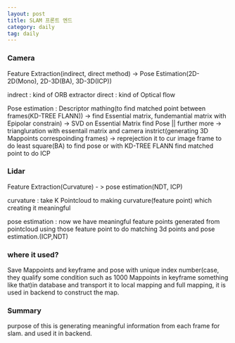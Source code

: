 ```yaml
---
layout: post
title: SLAM 프론트 엔드
category: daily
tag: daily
---
```


### Camera

Feature Extraction(indirect, direct method) -> Pose Estimation(2D-2D(Mono), 2D-3D(BA), 3D-3D(ICP))

indrect : kind of ORB extractor
direct : kind of Optical flow

Pose estimation : Descriptor mathing(to find matched point between frames(KD-TREE FLANN)) -> find Essential matrix, fundemantial matrix with Epipolar constrain) -> SVD on Essential Matrix find Pose || further more  -> triangluration with essentail matrix and camera instrict(generating 3D Mappoints correspoinding frames) -> reprejection it to cur image frame to do least square(BA) to find pose or with KD-TREE FLANN find matched point to do ICP  

### Lidar

Feature Extraction(Curvature) - > pose estimation(NDT, ICP)

curvature : take K Pointcloud to making curvature(feature point) which creating it meaningful

pose estimation : now we have meaningful feature points generated from pointcloud using those feature point to do matching 3d points and pose estimation.(ICP,NDT)


### where it used?
Save Mappoints and keyframe and pose with unique index number(case, they qualify some condition such as 1000 Mappoints in keyframe something like that)in database and transport it to local mapping and full mapping, it is used in backend to construct the map.

### Summary
purpose of this is generating meaningful information from each frame for slam. and used it in backend.
